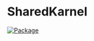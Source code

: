# SharedKarnel

[![Package](https://github.com/mdemrulkayes/SharedKarnel/actions/workflows/package.yml/badge.svg)](https://github.com/mdemrulkayes/SharedKarnel/actions/workflows/package.yml)

